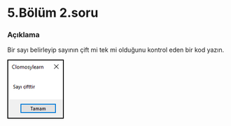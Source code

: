 # 5.Bölüm 2.soru

### Açıklama

Bir sayı belirleyip sayının çift mi tek mi olduğunu kontrol eden bir kod yazın.

![Bolum 5-Soru 2](Bolum5_2.png)